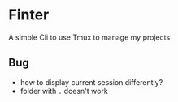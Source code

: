 # Finter

A simple Cli to use Tmux to manage my projects


## Bug

- how to display current session differently?
- folder with `.` doesn't work
